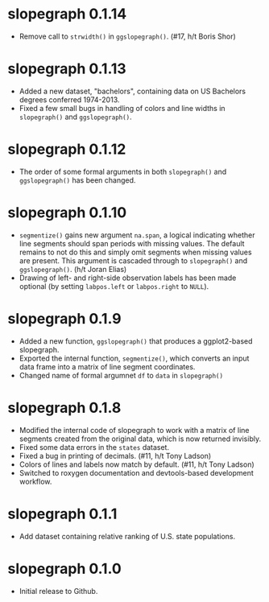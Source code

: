 # slopegraph 0.1.14

* Remove call to `strwidth()` in `ggslopegraph()`. (#17, h/t Boris Shor)

# slopegraph 0.1.13

* Added a new dataset, "bachelors", containing data on US Bachelors degrees conferred 1974-2013.
* Fixed a few small bugs in handling of colors and line widths in `slopegraph()` and `ggslopegraph()`.

# slopegraph 0.1.12

* The order of some formal arguments in both `slopegraph()` and `ggslopegraph()` has been changed.

# slopegraph 0.1.10

* `segmentize()` gains new argument `na.span`, a logical indicating whether line segments should span periods with missing values. The default remains to not do this and simply omit segments when missing values are present. This argument is cascaded through to `slopegraph()` and `ggslopegraph()`. (h/t Joran Elias)
* Drawing of left- and right-side observation labels has been made optional (by setting `labpos.left` or `labpos.right` to `NULL`).

# slopegraph 0.1.9

* Added a new function, `ggslopegraph()` that produces a ggplot2-based slopegraph.
* Exported the internal function, `segmentize()`, which converts an input data frame into a matrix of line segment coordinates.
* Changed name of formal argumnet `df` to `data` in `slopegraph()`

# slopegraph 0.1.8

* Modified the internal code of slopegraph to work with a matrix of line segments created from the original data, which is now returned invisibly.
* Fixed some data errors in the `states` dataset.
* Fixed a bug in printing of decimals. (#11, h/t Tony Ladson)
* Colors of lines and labels now match by default. (#11, h/t Tony Ladson)
* Switched to roxygen documentation and devtools-based development workflow.

# slopegraph 0.1.1

* Add dataset containing relative ranking of U.S. state populations.

# slopegraph 0.1.0

* Initial release to Github.
